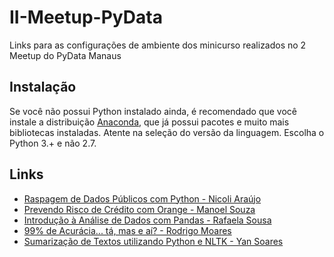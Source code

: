 # II-Meetup-PyData
Links para as configurações de ambiente dos minicurso realizados no 2 Meetup do PyData Manaus

## Instalação 

Se você não possui Python instalado ainda, é recomendado que você instale a distribuição [Anaconda](http://anaconda.com/download), que já possui pacotes e muito mais bibliotecas instaladas. Atente na seleção do versão da linguagem. Escolha o Python 3.+ e não 2.7.

## Links

* [Raspagem de Dados Públicos com Python - Nicoli Araújo](https://github.com/pyladiesmanaus/raspagem-sefaz)
* [Prevendo Risco de Crédito com Orange - Manoel Souza](https://github.com/manoel-victor1602/Predicting-Default-Risk-with-Alteryx/)
* [Introdução à Análise de Dados com Pandas - Rafaela Sousa](https://github.com/rafaelaprm/pydata_minicurso_pandas)
* [99% de Acurácia... tá, mas e aí? - Rodrigo Moares](https://github.com/rodrigocmoraes/pydata2019)
* [Sumarização de Textos utilizando Python e NLTK - Yan Soares](http://bit.ly/2Jbe6gi)
 
